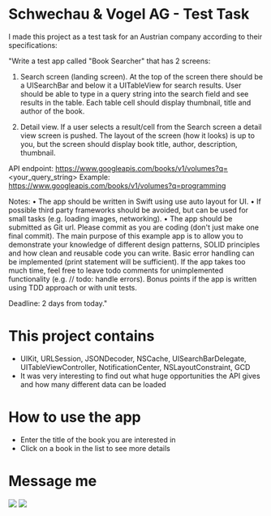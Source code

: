 # Schwechau & Vogel AG - Test Task

I made this project as a test task for an Austrian company according to their specifications:

"Write a test app called "Book Searcher" that has 2 screens: 

1) Search screen (landing screen). At the top of the screen there should be a UISearchBar and below it a UITableView for search results. User should be able to type in a query string into the search field and see results in the table. Each table cell should display thumbnail, title and author of the book. 

2) Detail view. If a user selects a result/cell from the Search screen a detail view screen is pushed. The layout of the screen (how it looks) is up to you, but the screen should display book title, author, description, thumbnail.

API endpoint: https://www.googleapis.com/books/v1/volumes?q=<your_query_string>
Example: https://www.googleapis.com/books/v1/volumes?q=programming

Notes:
• The app should be written in Swift using use auto layout for UI.
• If possible third party frameworks should be avoided, but can be used for small tasks (e.g. loading images, networking).
• The app should be submitted as Git url. Please commit as you are coding (don't just make one final commit).
The main purpose of this example app is to allow you to demonstrate your knowledge of different design patterns, SOLID principles and how clean and reusable code you can write. Basic error handling can be implemented (print statement will be sufficient). If the app takes too much time, feel free to leave todo comments for unimplemented functionality (e.g. // todo: handle errors). Bonus points if the app is written using TDD approach or with unit tests.

Deadline: 2 days from today."

# This project contains

* UIKit, URLSession, JSONDecoder, NSCache, UISearchBarDelegate, UITableViewController, NotificationCenter, NSLayoutConstraint, GCD
* It was very interesting to find out what huge opportunities the API gives and how many different data can be loaded

# How to use the app

* Enter the title of the book you are interested in
* Click on a book in the list to see more details

# Message me
[![](https://upload.wikimedia.org/wikipedia/commons/thumb/8/82/Telegram_logo.svg/64px-Telegram_logo.svg.png)](https://t.me/NickSagan)
[![](https://upload.wikimedia.org/wikipedia/commons/thumb/c/ca/LinkedIn_logo_initials.png/64px-LinkedIn_logo_initials.png)](https://www.linkedin.com/in/nicksagan/)
